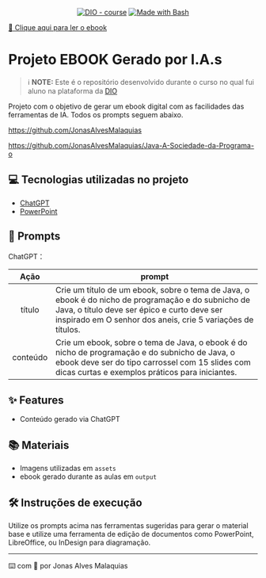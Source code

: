 <p align="center">
    
</p>

<p align="center">
<a href="https://dio.me/"><img src="https://img.shields.io/badge/DIO-Course-28DA77?logo=youtube" alt="DIO - course"></a>
<a href="https://www.gnu.org/software/bash/" title="Go to Bash homepage"><img src="https://img.shields.io/badge/Prompt-Project-blue?logo=gnu-bash&amp;logoColor=white" alt="Made with Bash"></a>
</p>

<p align="center">

</p>

[📕 Clique aqui para ler o ebook](https://github.com/JonasAlvesMalaquias/Java-A-Sociedade-da-Programa-o/blob/main/Java%20A%20Sociedade%20da%20Programa%C3%A7%C3%A3o.pdf)

# Projeto EBOOK Gerado por I.A.s

 > ℹ️ **NOTE:** Este é o repositório desenvolvido durante o curso no qual fui aluno na plataforma da [DIO](https://dio.me)

Projeto com o objetivo de gerar um ebook digital com as facilidades das ferramentas de IA. Todos os prompts seguem abaixo.


https://github.com/JonasAlvesMalaquias

https://github.com/JonasAlvesMalaquias/Java-A-Sociedade-da-Programa-o


## 💻 Tecnologias utilizadas no projeto

- [ChatGPT](https://chat.openai.com/)
- [PowerPoint](https://www.microsoft.com/en/microsoft-365/powerpoint)

## 🧠 Prompts

ChatGPT：

|   Ação   | prompt                                                                                                                                                                                                                                                      |
| :------: | ----------------------------------------------------------------------------------------------------------------------------------------------------------------------------------------------------------------------------------------------------------- |
|  título  | Crie um título de um ebook, sobre o tema de Java, o ebook é do nicho de programação e do subnicho de Java, o título deve ser épico e curto deve ser inspirado em O senhor dos aneis, crie 5 variações de títulos.                                            |
| conteúdo | Crie um ebook, sobre o tema de Java, o ebook é do nicho de programação e do subnicho de Java, o ebook deve ser do tipo carrossel com 15 slides com dicas curtas e exemplos práticos para iniciantes.                                                          |

## ✨ Features

- Conteúdo gerado via ChatGPT

## 📚 Materiais

- Imagens utilizadas em `assets`
- ebook gerado durante as aulas em `output`

## 🛠️ Instruções de execução

Utilize os prompts acima nas ferramentas sugeridas para gerar o material base e utilize uma ferramenta de edição de documentos como PowerPoint, LibreOffice, ou InDesign para diagramação.

---

⌨️ com 💜 por Jonas Alves Malaquias
